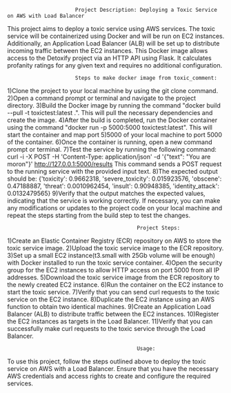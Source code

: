                           Project Description: Deploying a Toxic Service on AWS with Load Balancer
                          
  This project aims to deploy a toxic service using AWS services. The toxic service will be containerized using Docker and will be run on EC2 instances.  Additionally, an Application Load Balancer (ALB) will be set up to distribute incoming traffic between the EC2 instances.
  This Docker image allows access to the Detoxify project via an HTTP API using Flask. It calculates profanity ratings for any given text and requires no additional configuration.

                          Steps to make docker image from toxic_comment:

1)Clone the project to your local machine by using the git clone command.
2)Open a command prompt or terminal and navigate to the project directory.
3)Build the Docker image by running the command "docker build --pull -t toxictest:latest .". This will pull the necessary dependencies and create the image.
4)After the build is completed, run the Docker container using the command "docker run -p 5000:5000 toxictest:latest". This will start the container and map port 5)5000 of your local machine to port 5000 of the container.
6)Once the container is running, open a new command prompt or terminal.
7)Test the service by running the following command: curl -i -X POST -H 'Content-Type: application/json' -d '{"text": "You are moron"}' http://127.0.0.1:5000/results This command sends a POST request to the running service with the provided input text.
8)The expected output should be: {'toxicity': 0.9662318, 'severe_toxicity': 0.015923576, 'obscene': 0.47188887, 'threat': 0.0010962454, 'insult': 0.90948385, 'identity_attack': 0.0132479565}
9)Verify that the output matches the expected values, indicating that the service is working correctly.
If necessary, you can make any modifications or updates to the project code on your local machine and repeat the steps starting from the build step to test the changes.

                                              Project Steps:
                                              
1)Create an Elastic Container Registry (ECR) repository on AWS to store the toxic service image.
2)Upload the toxic service image to the ECR repository.
3)Set up a small EC2 instance(t3.small with 25Gb volume will be enough) with Docker installed to run the toxic service container.
4)Open the security group for the EC2 instances to allow HTTP access on port 5000 from all IP addresses.
5)Download the toxic service image from the ECR repository to the newly created EC2 instance.
6)Run the container on the EC2 instance to start the toxic service.
7)Verify that you can send curl requests to the toxic service on the EC2 instance.
8)Duplicate the EC2 instance using an AWS function to obtain two identical machines.
9)Create an Application Load Balancer (ALB) to distribute traffic between the EC2 instances.
10)Register the EC2 instances as targets in the Load Balancer.
11)Verify that you can successfully make curl requests to the toxic service through the Load Balancer.

                                              Usage:
                                              
  To use this project, follow the steps outlined above to deploy the toxic service on AWS with a Load Balancer. Ensure that you have the necessary AWS credentials and access rights to create and configure the required services.

